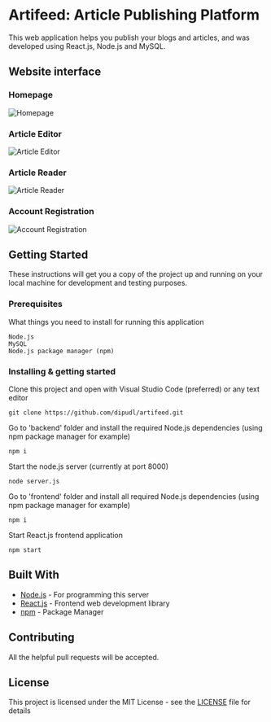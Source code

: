 # Artifeed: Article Publishing Platform

This web application helps you publish your blogs and articles, and was developed using React.js, Node.js and MySQL.

## Website interface

### Homepage

![Homepage](graphics/home.png)

### Article Editor

![Article Editor](graphics/article_editor.png)

### Article Reader

![Article Reader](graphics/read.png)

### Account Registration

![Account Registration](graphics/register.png)

## Getting Started

These instructions will get you a copy of the project up and running on your local machine for development and testing purposes.

### Prerequisites

What things you need to install for running this application

```
Node.js
MySQL
Node.js package manager (npm)
```

### Installing & getting started

Clone this project and open with Visual Studio Code (preferred) or any text editor

```
git clone https://github.com/dipudl/artifeed.git
```

Go to 'backend' folder and install the required Node.js dependencies
(using npm package manager for example)

```
npm i
```

Start the node.js server (currently at port 8000)

```
node server.js
```

Go to 'frontend' folder and install all required Node.js dependencies
(using npm package manager for example)

```
npm i
```

Start React.js frontend application

```
npm start
```

## Built With

* [Node.js](https://nodejs.org/en/) - For programming this server
* [React.js](https://react.dev/) - Frontend web development library
* [npm](https://www.npmjs.com/) - Package Manager

## Contributing

All the helpful pull requests will be accepted.

## License

This project is licensed under the MIT License - see the [LICENSE](LICENSE) file for details